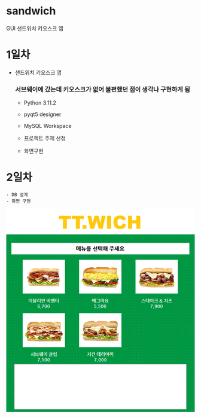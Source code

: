 # sandwich
GUI 샌드위치 키오스크 앱


# 1일차 
- 샌드위치 키오스크 앱
    ### 서브웨이에 갔는데 키오스크가 없어 불편했던 점이 생각나 구현하게 됨
    - Python 3.11.2
    - pyqt5 designer
    - MySQL Workspace

    - 프로젝트 주제 선정
    - 화면구현

# 2일차
    - DB 설계
    - 화면 구현
    
![화면구현](https://raw.githubusercontent.com/annual-salary-investigation/sandwich/main/Git_Image/UI_menu.png)
    

    
    
